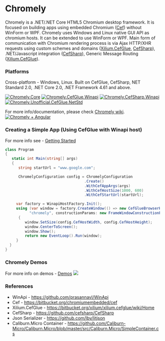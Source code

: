 # Chromely
Chromely is a .NET/.NET Core HTML5 Chromium desktop framework. It is focused on building apps using embedded Chromium ([Cef](https://bitbucket.org/chromiumembedded/cef)) without WinForm or WPF. Chromely uses Windows and Linux native GUI API as chromium hosts. It can be extended to use WinForm or WPF. Main form of communication with Chromium rendering process is via Ajax HTTP/XHR requests using custom schemes and domains ([Xilium.CefGlue](https://bitbucket.org/xilium/xilium.cefglue/wiki/Home), [CefSharp](https://github.com/cefsharp/CefSharp)), .NET/Javascript integration ([CefSharp](https://github.com/cefsharp/CefSharp)), Generic Message Routing ([Xilium.CefGlue](https://bitbucket.org/xilium/xilium.cefglue/wiki/Home)).

### Platforms
Cross-platform - Windows, Linux. Built on CefGlue, CefSharp, NET Standard 2.0, .NET Core 2.0, .NET Framework 4.61 and above.

[![Chromely.Core](http://img.shields.io/nuget/vpre/Chromely.Core.svg?style=flat&label=Chromely.Core)](https://www.nuget.org/packages/Chromely.Core/0.9.0-beta01)
[![Chromely.CefGlue.Winapi](http://img.shields.io/nuget/vpre/Chromely.CefGlue.Winapi.svg?style=flat&label=Chromely.CefGlue.Winapi)](https://www.nuget.org/packages/Chromely.CefGlue.Winapi/0.9.0-beta01)
[![Chromely.CefSharp.Winapi](http://img.shields.io/nuget/vpre/Chromely.CefSharp.Winapi.svg?style=flat&label=Chromely.CefSharp.Winapi)](https://www.nuget.org/packages/Chromely.CefSharp.Winapi/0.9.0-beta01)
[![Chromely.Unofficial.CefGlue.NetStd](http://img.shields.io/nuget/v/Chromely.Unofficial.CefGlue.NetStd.svg?style=flat&label=Chromely.Unofficial.CefGlue.NetStd)](https://www.nuget.org/packages/Chromely.Unofficial.CefGlue.NetStd/)

For more info/documentation, please check [Chromely wiki](https://github.com/mattkol/Chromely/wiki). 
<br>[![Chromely + Angular](https://img.shields.io/badge/Chromely-Built%20with%20Angular%202%2B-green.svg)](https://www.nuget.org/packages/SugarRestSharp/)

### Creating a Simple App (Using CefGlue with Winapi host)
For more info see - [Getting Started](https://github.com/mattkol/Chromely/wiki/Getting-Started)
````csharp
class Program
{
   static int Main(string[] args)
   {
      string startUrl = "www.google.com";

      ChromelyConfiguration config = ChromelyConfiguration
                                    .Create()
                                    .WithCefAppArgs(args)
                                    .WithCefHostSize(1000, 600)
                                    .WithCefStartUrl(startUrl);

     var factory = WinapiHostFactory.Init();
     using (var window = factory.CreateWindow(() => new CefGlueBrowserHost(config),
           "chromely", constructionParams: new FrameWindowConstructionParams()))
      {
         window.SetSize(config.CefHostWidth, config.CefHostHeight);
         window.CenterToScreen();
         window.Show();
         return new EventLoop().Run(window);
     }
  }
}
````
### Chromely Demos 
For more info on demos - [Demos](https://github.com/mattkol/Chromely/wiki/Demos)
![](https://github.com/mattkol/Chromely/blob/master/Screenshots/chromely_screens.gif)

### References
* WinApi - https://github.com/prasannavl/WinApi
* Cef - https://bitbucket.org/chromiumembedded/cef
* Xilium.CefGlue - https://bitbucket.org/xilium/xilium.cefglue/wiki/Home
* CefSharp - https://github.com/cefsharp/CefSharp
* Json Serializer - https://github.com/lbv/litjson
* Caliburn.Micro Container - https://github.com/Caliburn-Micro/Caliburn.Micro/blob/master/src/Caliburn.Micro/SimpleContainer.cs

